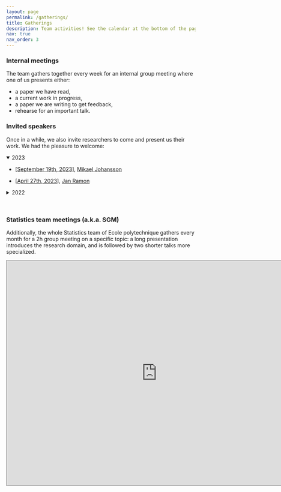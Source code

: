 ```yaml
---
layout: page
permalink: /gatherings/
title: Gatherings
description: Team activities! See the calendar at the bottom of the page for more info.
nav: true
nav_order: 3
---
```


### Internal meetings

The team gathers together every week for an internal group meeting where one of us presents either:
- a paper we have read,
- a current work in progress,
- a paper we are writing to get feedback,
- rehearse for an important talk.

### Invited speakers

Once in a while, we also invite researchers to come and present us their work. We had the pleasure to welcome:
<details open>
<summary>
2023
</summary>
<ul>
<li><p> <a href="https://www.hi-paris.fr/2023/09/11/research-seminar-bringing-regularized-optimal-transport-to-lightspeed/">
[September 19th, 2023]</a>, <a href="https://people.kth.se/~mikaelj/">Mikael Johansson</a> </p></li>
<li><p> <a href="https://www.hi-paris.fr/2023/03/09/hi-paris-seminar-jan-ramon-2023/">
[April 27th, 2023]</a>, <a href="http://researchers.lille.inria.fr/jramon/">Jan Ramon</a> </p></li>
</ul>
</details>
<details>
<summary>
2022
</summary>
<ul>
<li><p> <a href="https://www.hi-paris.fr/2022/05/06/seminar-aaditya-ramdas-23-may-2022/">
[May 23rd, 2022]</a>, <a href="https://www.stat.cmu.edu/~aramdas/">Aaditya Ramdas</a> </p></li>
<li><p> <a href="https://www.hi-paris.fr/2022/04/19/exceptional-seminar-cristobal-guzman-21-april-2022/">
[April 21st, 2022]</a>, <a href="https://sites.google.com/view/cguzman/">Cristobal Guzman</a> </p></li>
<li><p> <a href="https://www.hi-paris.fr/2022/04/04/exceptionnal-seminar-reinhard-heckel-06-april-2022/">
[April 6th, 2022]</a>, <a href="https://reinhardheckel.com/">Reinhard Heckel</a> </p></li>
</ul>
</details>

&nbsp;   

### Statistics team meetings (a.k.a. SGM)

Additionally, the whole Statistics team of Ecole polytechnique gathers every month for a 2h group meeting on a specific topic: a long presentation introduces the research domain, and is followed by two shorter talks more specialized.

<iframe src="https://calendar.google.com/calendar/embed?height=600&wkst=2&bgcolor=%23ffffff&ctz=Europe%2FParis&title=Aymeric%20Dieuleveut's%20team%20events&showPrint=0&src=OTNjNDI2NDg5ZjY0NWEzZjQzMzI2NTgzYzMwNTNlMmI5Mjc4YjkyYmRhNWUwNGZjYzU1NmEwNGNjZDdhM2E3MEBncm91cC5jYWxlbmRhci5nb29nbGUuY29t&src=MmM1MjFqdHVsYWd1NWc2aGc0a3BydHNpb2tAZ3JvdXAuY2FsZW5kYXIuZ29vZ2xlLmNvbQ&color=%23D81B60&color=%234285F4" style="border:solid 1px #777" width="800" height="600" frameborder="0" scrolling="no"></iframe>
